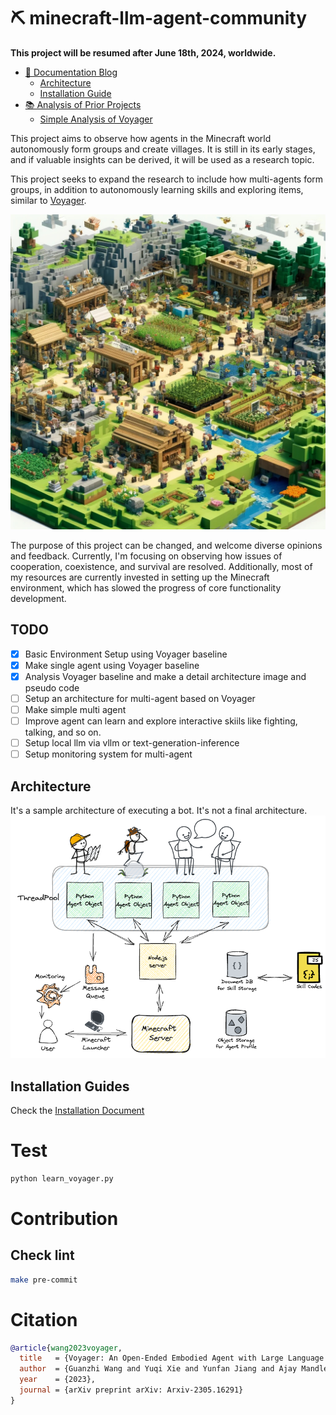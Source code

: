 # ⛏️ minecraft-llm-agent-community

**This project will be resumed after June 18th, 2024, worldwide.**

- [🤖 Documentation Blog](https://naem1023.github.io/minecraft-llm-agent-community/)
  - [Architecture](https://naem1023.github.io/minecraft-llm-agent-community/docs/Architecture-of-Project)
  - [Installation Guide](https://naem1023.github.io/minecraft-llm-agent-community/docs/Installation)
- [📚 Analysis of Prior Projects](https://naem1023.github.io/minecraft-llm-agent-community/docs/Analysis-of-Prior-Projects)
  - [Simple Analysis of Voyager](https://naem1023.github.io/minecraft-llm-agent-community/docs/Analysis-of-Prior-Projects/voyager)

This project aims to observe how agents in the Minecraft world autonomously form groups and create villages. It is still in its early stages, and if valuable insights can be derived, it will be used as a research topic.

This project seeks to expand the research to include how multi-agents form groups, in addition to autonomously learning skills and exploring items, similar to [Voyager](https://github.com/MineDojo/Voyager).


<p align="center">
  <img src="assets/cover-image.jpeg" width="512">
</p>

The purpose of this project can be changed, and welcome diverse opinions and feedback. Currently, I'm focusing on observing how issues of cooperation, coexistence, and survival are resolved. Additionally, most of my resources are currently invested in setting up the Minecraft environment, which has slowed the progress of core functionality development.

## TODO 
- [x] Basic Environment Setup using Voyager baseline
- [x] Make single agent using Voyager baseline
- [x] Analysis Voyager baseline and make a detail architecture image and pseudo code
- [ ] Setup an architecture for multi-agent based on Voyager
- [ ] Make simple multi agent 
- [ ] Improve agent can learn and explore interactive skiils like fighting, talking, and so on.
- [ ] Setup local llm via vllm or text-generation-inference
- [ ] Setup monitoring system for multi-agent

## Architecture
It's a sample architecture of executing a bot. It's not a final architecture.
![](docs/docs/Documents/img/sample-architecture.png)
## Installation Guides
Check the [Installation Document](https://naem1023.github.io/minecraft-llm-agent-community/docs/Documents/Installation)

# Test
```sh
python learn_voyager.py
```

# Contribution
## Check lint
```sh
make pre-commit
```

# Citation
```bibtex
@article{wang2023voyager,
  title   = {Voyager: An Open-Ended Embodied Agent with Large Language Models},
  author  = {Guanzhi Wang and Yuqi Xie and Yunfan Jiang and Ajay Mandlekar and Chaowei Xiao and Yuke Zhu and Linxi Fan and Anima Anandkumar},
  year    = {2023},
  journal = {arXiv preprint arXiv: Arxiv-2305.16291}
}
```
